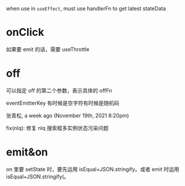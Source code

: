 when use in `useEffect`, must use handlerFn to get latest stateData

# onClick

如果要 emit 的话，需要 useThrottle

# off

可以指定 off 的第二个参数，表示具体的 offFn

eventEmitterKey 有时候是空字符有时候是随机码

张青松, a week ago (November 19th, 2021 8:20pm)

fix(nlq): 修复 nlq 搜索框多实例状态污染问题

# emit&on

on 里要 setState 时，要先运用 isEqual+JSON.stringify。或者 emit 时运用 isEqual+JSON.stringify(。
